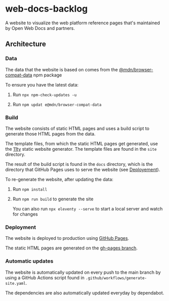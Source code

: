 # web-docs-backlog

A website to visualize the web platform reference pages that's maintained by Open Web Docs and partners.

## Architecture

### Data

The data that the website is based on comes from the [@mdn/browser-compat-data](https://www.npmjs.com/package/browser-compat-data) npm package

To ensure you have the latest data:

1. Run `npx npm-check-updates -u`

1. Run `npm updat e@mdn/browser-compat-data`

### Build

The website consists of static HTML pages and uses a build script to generate those HTML pages from the data.

The template files, from which the static HTML pages get generated, use the [11ty](https://www.11ty.dev/) static website generator. The template files are found in the `site` directory.

The result of the build script is found in the `docs` directory, which is the directory that GitHub Pages uses to serve the website (see [Deployement](#deployment)).

To re-generate the website, after updating the data:

1. Run `npm install`

1. Run `npm run build` to generate the site

   You can also run `npx eleventy --serve` to start a local server and watch for changes

### Deployment

The website is deployed to production using [GitHub Pages](https://pages.github.com/).

The static HTML pages are generated on the [gh-pages branch](https://github.com/web-platform-dx/web-docs-backlog/tree/gh-pages).

### Automatic updates

The website is automatically updated on every push to the main branch by using a GitHub Actions script found in `.github/workflows/generate-site.yaml`.

The dependencies are also automatically updated everyday by dependabot.
